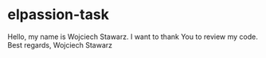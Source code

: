 # elpassion-task
Hello, my name is Wojciech Stawarz. I want to thank You to review my code.
Best regards, Wojciech Stawarz
